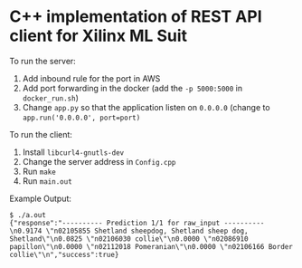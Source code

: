 # C++ implementation of REST API client for Xilinx ML Suit

To run the server:

1. Add inbound rule for the port in AWS
2. Add port forwarding in the docker (add the `-p 5000:5000` in `docker_run.sh`)
3. Change `app.py` so that the application listen on `0.0.0.0` (change to `app.run('0.0.0.0', port=port)`

To run the client:

1. Install `libcurl4-gnutls-dev`
2. Change the server address in `Config.cpp`
3. Run `make`
4. Run `main.out`

Example Output:

```
$ ./a.out
{"response":"---------- Prediction 1/1 for raw_input ----------\n0.9174 \"n02105855 Shetland sheepdog, Shetland sheep dog, Shetland\"\n0.0825 \"n02106030 collie\"\n0.0000 \"n02086910 papillon\"\n0.0000 \"n02112018 Pomeranian\"\n0.0000 \"n02106166 Border collie\"\n","success":true}
```
